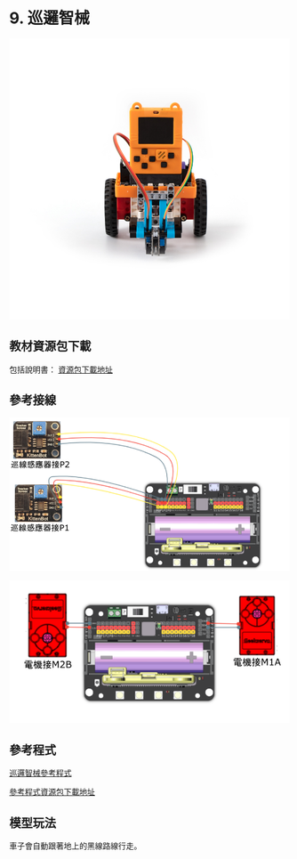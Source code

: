 # 9. 巡邏智械

![](../../images/trace1.jpg)

## 教材資源包下載

包括說明書： [資源包下載地址](https://bit.ly/AIHealthCareSetBuildingGuide)

## 參考接線

![](../../images/trace_wire1.png)

![](../../images/trace_wire2.png)

## 參考程式

[巡邏智械參考程式](https://makecode.com/_Esy3C4PssDDE)

[參考程式資源包下載地址](https://bit.ly/AIHealthCareSetHex)

## 模型玩法

車子會自動跟著地上的黑線路線行走。